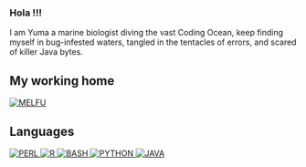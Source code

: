 ### Hola !!!

I am Yuma a marine biologist diving the vast Coding Ocean, keep finding myself in bug-infested waters, tangled in the tentacles of errors, and scared of killer Java bytes.


## My working home 
  
  
<picture>
  <a href="https://molecularecology.flinders.edu.au/" target="_blank"><img alt="MELFU" src="https://github.com/Yuma248/Yuma248/assets/19339965/a973f79f-3236-4154-8e65-0f19c4010ff9"></a>
</picture>




## Languages  
    
   
<p float="left">
  <a href="#"> <img alt="PERL" src="https://github.com/Yuma248/Yuma248/assets/19339965/02d24c49-24fb-46bd-b62b-e104b7e4f25a">
  <img alt="R" src="https://github.com/Yuma248/Yuma248/assets/19339965/e472ef95-9fd6-4b83-913e-50fb64d23181">
  <img alt="BASH" src="https://github.com/Yuma248/Yuma248/assets/19339965/a3ab8934-3c40-4bc4-bd47-f167d1504024">
  <img alt="PYTHON" src="https://github.com/Yuma248/Yuma248/assets/19339965/cbac7518-e280-4563-8fda-3a1f57866b24">
  <img alt="JAVA" src="https://github.com/Yuma248/Yuma248/assets/19339965/ca8f807f-ab62-453e-a910-628fb664077f">
</p>
